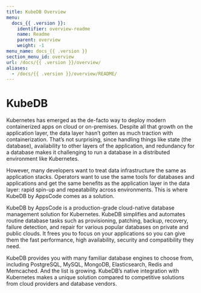 ```yaml
---
title: KubeDB Overview
menu:
  docs_{{ .version }}:
    identifier: overview-readme
    name: Readme
    parent: overview
    weight: -1
menu_name: docs_{{ .version }}
section_menu_id: overview
url: /docs/{{ .version }}/overview/
aliases:
  - /docs/{{ .version }}/overview/README/
---
```


# KubeDB

Kubernetes has emerged as the de-facto way to deploy modern containerized apps on cloud or on-premises. Despite all that growth on the application layer, the data layer hasn’t gotten as much traction with containerization. That’s not surprising, since handling things like state (the database), availability to other layers of the application, and redundancy for a database makes it challenging to run a database in a distributed environment like Kubernetes.

However, many developers want to treat data infrastructure the same as application stacks. Operators want to use the same tools for databases and applications and get the same benefits as the application layer in the data layer: rapid spin-up and repeatability across environments. This is where KubeDB by AppsCode comes as a solution.

KubeDB by AppsCode is a production-grade cloud-native database management solution for Kubernetes. KubeDB simplifies and automates routine database tasks such as provisioning, patching, backup, recovery, failure detection, and repair for various popular databases on private and public clouds. It frees you to focus on your applications so you can give them the fast performance, high availability, security and compatibility they need.

KubeDB provides you with many familiar database engines to choose from, including PostgreSQL, MySQL, MongoDB, Elasticsearch, Redis and Memcached. And the list is growing. KubeDB’s native integration with Kubernetes makes a unique solution compared to competitive solutions from cloud providers and database vendors.
